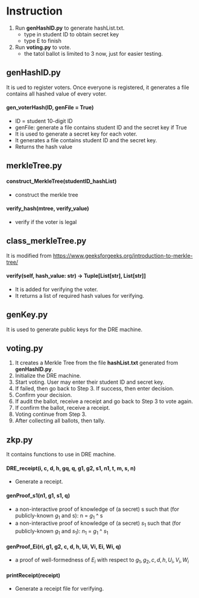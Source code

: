 # Instruction
1. Run **genHashID.py** to generate hashList.txt.
   - type in student ID to obtain secret key
   - type E to finish 
3. Run **voting.py** to vote.
   - the tatol ballot is limited to 3 now, just for easier testing.

## genHashID.py
It is ued to register voters. Once everyone is registered, it generates a file contains all hashed value of every voter.
 #### gen_voterHash(ID, genFile = True)
 - ID = student 10-digit ID
 - genFile: generate a file contains student ID and the secret key if True
 - It is used to generate a secret key for each voter.
 - It generates a file contains student ID and the secret key.
 - Returns the hash value

## merkleTree.py
 #### construct_MerkleTree(studentID_hashList)
 - construct the merkle tree
 #### verify_hash(mtree, verify_value)
 - verify if the voter is legal

## class_merkleTree.py
It is modified from https://www.geeksforgeeks.org/introduction-to-merkle-tree/
 #### verify(self, hash_value: str) -> Tuple[List[str], List[str]]
 - It is added for verifying the voter.
 - It returns a list of required hash values for verifying. 

## genKey.py
It is used to generate public keys for the DRE machine. 

## voting.py
1. It creates a Merkle Tree from the file **hashList.txt** generated from **genHashID.py**.
2. Initialize the DRE machine.
3. Start voting. User may enter their student ID and secret key.
4. If failed, then go back to Step 3. If success, then enter decision.
5. Confirm your decision.
6. If audit the ballot, receive a receipt and go back to Step 3 to vote again.
7. If confirm the ballot, receive a receipt.
8. Voting continue from Step 3.
9. After collecting all ballots, then tally. 

## zkp.py
It contains functions to use in DRE machine.
 #### DRE_receipt(i, c, d, h, gq, q, g1, g2, s1, n1, t, m, s, n)
 - Generate a receipt. 
 #### genProof_s1(n1, g1, s1, q)
 - a non-interactive proof of knowledge of (a secret) s such that (for publicly-known $g_1$ and s): n = $g_1$ ^ s
 - a non-interactive proof of knowledge of (a secret) $s_1$ such that (for publicly-known $g_1$ and $s_1$): $n_1$ = $g_1$ ^ $s_1$
 #### genProof_Ei(ri, g1, g2, c, d, h, Ui, Vi, Ei, Wi, q)
 - a proof of well-formedness of $E_i$ with respect to $g_1, g_2, c, d, h, U_i, V_i, W_i$
 #### printReceipt(receipt)
 - Generate a receipt file for verifying. 
